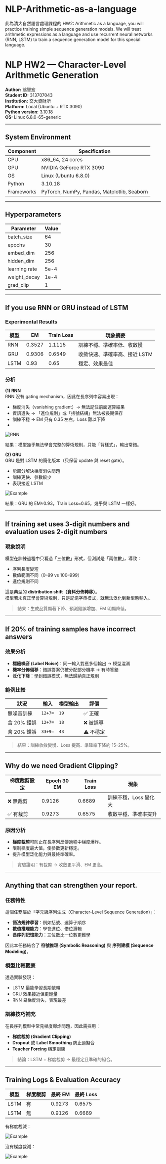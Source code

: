 # NLP-Arithmetic-as-a-language
此為清大自然語言處理課程的 HW2: Arithmetic as a language, you will practice training simple sequence generation models. We will treat arithmetic expressions as a language and use recurrent neural networks (RNN, LSTM) to train a sequence generation model for this special language. 

# NLP HW2 — Character-Level Arithmetic Generation  
**Author:** 翁智宏  
**Student ID:** 313707043  
**Institution:** 交大資財所  
**Platform:** Local (Ubuntu + RTX 3090)  
**Python version:** 3.10.18  
**OS:** Linux 6.8.0-65-generic  

---

## System Environment  
| Component | Specification |
|------------|---------------|
| CPU | x86_64, 24 cores |
| GPU | NVIDIA GeForce RTX 3090 |
| OS | Linux (Ubuntu 6.8.0) |
| Python | 3.10.18 |
| Frameworks | PyTorch, NumPy, Pandas, Matplotlib, Seaborn |

---

## Hyperparameters 

| Parameter | Value |
|------------|--------|
| batch_size | 64 |
| epochs | 30 |
| embed_dim | 256 |
| hidden_dim | 256 |
| learning rate | 5e-4 |
| weight_decay | 1e-4 |
| grad_clip | 1 |

---

## If you use RNN or GRU instead of LSTM 

### Experimental Results

| 模型 | EM | Train Loss | 現象摘要 |
|------|----|-------------|-----------|
| RNN | 0.3527 | 1.1115 | 訓練不穩、準確率低、收斂慢 |
| GRU | 0.9306 | 0.6549 | 收斂快速、準確率高、接近 LSTM |
| LSTM | 0.93 | 0.65 | 穩定、效果最佳 |

### 分析  
**(1) RNN**  
RNN 沒有 gating mechanism，因此在長序列中容易出現：  
- 梯度消失（vanishing gradient）→ 無法記住前面運算結果  
- 資訊遺失 → 「進位規則」或「括號結構」無法被長期保存  
- 訓練不穩 → EM 只有 0.35 左右，Loss 難以下降
- 
![RNN](fig/RNN_training_curve.png)

結果：模型幾乎無法學會完整的算術規則，只能「背樣式」，輸出常錯。  

**(2) GRU**  
GRU 是對 LSTM 的簡化版本（只保留 update 與 reset gate）。  
- 能部分解決梯度消失問題  
- 訓練更快、參數較少  
- 表現接近 LSTM  

![Example](fig/GRU_training_curve.png)

結果：GRU 的 EM≈0.93，Train Loss≈0.65，幾乎與 LSTM 一樣好。  

---

## If training set uses 3-digit numbers and evaluation uses 2-digit numbers 

### 現象說明
模型在訓練過程中只看過「三位數」形式，但測試是「兩位數」，導致：
- 序列長度變短  
- 數值範圍不同（0–99 vs 100–999）  
- 進位規則不同  

這是典型的 **distribution shift（資料分佈轉移）**。  
模型若未真正學會算術規則，只是記憶字串模式，就無法泛化到新型態輸入。  

> 結果：生成品質顯著下降、預測錯誤增加、EM 明顯降低。  

---

## If 20% of training samples have incorrect answers 

### 效果分析
- **標籤噪音 (Label Noise)**：同一輸入對應多個輸出 → 模型混淆  
- **機率分佈偏移**：錯誤答案仍被分配部分機率 → 有時答錯  
- **泛化下降**：學到錯誤模式，無法歸納真正規則  

### 範例比較

| 狀況 | 輸入 | 模型輸出 | 評價 |
|------|--------|------------|--------|
| 無噪音訓練 | `12+7=` | `19` | ✅ 正確 |
| 含 20% 錯誤 | `12+7=` | `18` | ❌ 被誤導 |
| 含 20% 錯誤 | `33+9=` | `43` | ⚠️ 不穩定 |

> 結果：訓練收斂變慢、Loss 提高、準確率下降約 15–25%。  

---

## Why do we need Gradient Clipping? 

| 梯度裁剪設定 | Epoch 30 EM | Train Loss | 現象 |
|---------------|-------------|-------------|--------|
| ❌ 無裁剪 | 0.9126 | 0.6689 | 訓練不穩，Loss 變化大 |
| ✅ 有裁剪 | 0.9273 | 0.6575 | 收斂平穩、準確率提升 |

### 原因分析
- **梯度裁剪**可防止在長序列反傳過程中梯度爆炸。  
- 限制梯度最大值，使參數更新穩定。  
- 提升模型泛化能力與最終準確率。  

> 實驗證明：有裁剪 → 收斂更平滑、EM 更高。

---

## Anything that can strengthen your report. 

### 任務特性
這個任務屬於「字元級序列生成（Character-Level Sequence Generation）」：
- **語法規律學習**：例如括號、運算子順序  
- **數值推理能力**：學會進位、借位邏輯  
- **長序列記憶能力**：三位數比一位數更難學  

因此本任務結合了 **符號推理 (Symbolic Reasoning)** 與 **序列建模 (Sequence Modeling)**。  

### 模型比較觀察
透過實驗發現：
- LSTM 最能學習長期依賴  
- GRU 效果接近但更輕量  
- RNN 易梯度消失，表現最差  

### 訓練技巧補充
在長序列模型中常見梯度爆炸問題，因此需採用：
- **梯度裁剪 (Gradient Clipping)**  
- **Dropout** 或 **Label Smoothing** 防止過擬合  
- **Teacher Forcing** 穩定訓練  

> 結論：LSTM + 梯度裁剪 → 最穩定且準確的組合。

---

## Training Logs & Evaluation Accuracy 

| 模型 | 梯度裁剪 | 最終 EM | 最終 Loss |
|------|------------|----------|------------|
| LSTM | 有 | 0.9273 | 0.6575 |
| LSTM | 無 | 0.9126 | 0.6689 |

有梯度裁減：

![Example](fig/LSTM_training_curve.png)

沒有梯度裁減：

![Example](fig/LSTM(no_clipping)_training_curve.png)

